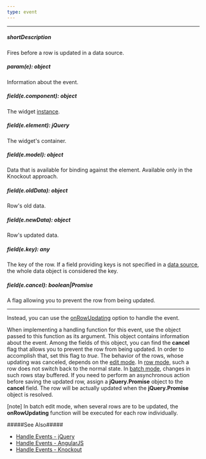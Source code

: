 ```yaml
---
type: event
---
```

---
##### shortDescription
Fires before a row is updated in a data source.

##### param(e): object
Information about the event.

##### field(e.component): object
The widget <a href="/Documentation/16_1/ApiReference/UI_Widgets/dxDataGrid/Methods/#instance">instance</a>.

##### field(e.element): jQuery
The widget's container.

##### field(e.model): object
Data that is available for binding against the element. Available only in the Knockout approach.

##### field(e.oldData): object
Row's old data.

##### field(e.newData): object
Row's updated data.

##### field(e.key): any
The key of the row. If a field providing keys is not specified in a <a href="/Documentation/16_1/ApiReference/UI_Widgets/dxDataGrid/Configuration/#dataSource">data source</a>, the whole data object is considered the key.

##### field(e.cancel): boolean|Promise
A flag allowing you to prevent the row from being updated.

---
Instead, you can use the [onRowUpdating](/api-reference/10%20UI%20Widgets/dxDataGrid/1%20Configuration/onRowUpdating.md '/Documentation/ApiReference/UI_Widgets/dxDataGrid/Configuration/#onRowUpdating') option to handle the event.

When implementing a handling function for this event, use the object passed to this function as its argument. This object contains information about the event. Among the fields of this object, you can find the **cancel** flag that allows you to prevent the row from being updated. In order to accomplish that, set this flag to *true*. The behavior of the rows, whose updating was canceled, depends on the [edit mode](/api-reference/10%20UI%20Widgets/dxDataGrid/1%20Configuration/editing/mode.md '/Documentation/ApiReference/UI_Widgets/dxDataGrid/Configuration/editing/#mode'). In [row mode](/concepts/10%20UI%20Widgets/70%20Data%20Grid/070%20Data%20Editing/20%20Editing%20in%20UI/20%20Row%20Mode.md '/Documentation/Guide/UI_Widgets/Data_Grid/Data_Editing/#Editing_in_UI/Row_Mode'), such a row does not switch back to the normal state. In [batch mode](/concepts/10%20UI%20Widgets/70%20Data%20Grid/070%20Data%20Editing/20%20Editing%20in%20UI/30%20Batch%20Mode.md '/Documentation/Guide/UI_Widgets/Data_Grid/Data_Editing/#Editing_in_UI/Batch_Mode'), changes in such rows stay buffered. If you need to perform an asynchronous action before saving the updated row, assign a **jQuery.Promise** object to the **cancel** field. The row will be actually updated when the **jQuery.Promise** object is resolved.

[note] In batch edit mode, when several rows are to be updated, the **onRowUpdating** function will be executed for each row individually.

#####See Also#####
- [Handle Events - jQuery](/concepts/10%20UI%20Widgets/0%20Basics/10%20Widget%20Basics%20-%20jQuery/15%20Handle%20Events.md '/Documentation/Guide/UI_Widgets/Basics/Widget_Basics_-_jQuery/#Handle_Events')
- [Handle Events - AngularJS](/concepts/10%20UI%20Widgets/0%20Basics/20%20Widget%20Basics%20-%20AngularJS/15%20Handle%20Events.md '/Documentation/Guide/UI_Widgets/Basics/Widget_Basics_-_AngularJS/#Handle_Events')
- [Handle Events - Knockout](/concepts/10%20UI%20Widgets/0%20Basics/25%20Widget%20Basics%20-%20Knockout/15%20Handle%20Events.md '/Documentation/Guide/UI_Widgets/Basics/Widget_Basics_-_Knockout/#Handle_Events')